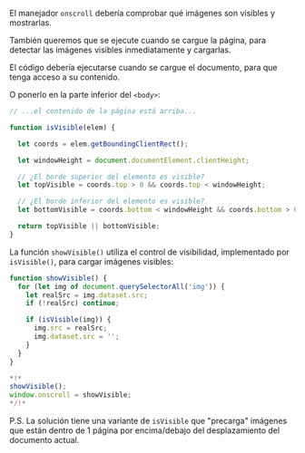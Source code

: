 El manejador `onscroll` debería comprobar qué imágenes son visibles y mostrarlas.

También queremos que se ejecute cuando se cargue la página, para detectar las imágenes visibles inmediatamente y cargarlas.

El código debería ejecutarse cuando se cargue el documento, para que tenga acceso a su contenido.

O ponerlo en la parte inferior del `<body>`:

```js
// ...el contenido de la página está arriba...

function isVisible(elem) {

  let coords = elem.getBoundingClientRect();

  let windowHeight = document.documentElement.clientHeight;

  // ¿El borde superior del elemento es visible?
  let topVisible = coords.top > 0 && coords.top < windowHeight;

  // ¿El borde inferior del elemento es visible?
  let bottomVisible = coords.bottom < windowHeight && coords.bottom > 0;

  return topVisible || bottomVisible;
}
```

La función `showVisible()` utiliza el control de visibilidad, implementado por `isVisible()`, para cargar imágenes visibles:

```js
function showVisible() {
  for (let img of document.querySelectorAll('img')) {
    let realSrc = img.dataset.src;
    if (!realSrc) continue;

    if (isVisible(img)) {
      img.src = realSrc;
      img.dataset.src = '';
    }
  }
}

*!*
showVisible();
window.onscroll = showVisible;
*/!*
```

P.S. La solución tiene una variante de `isVisible` que "precarga" imágenes que están dentro de 1 página por encima/debajo del desplazamiento del documento actual.
